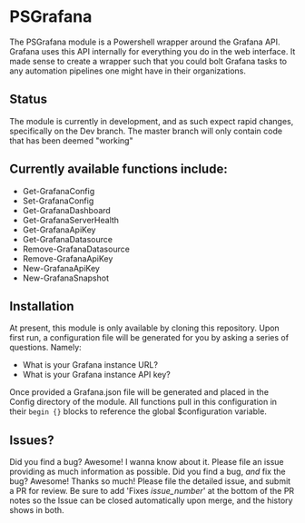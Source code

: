 # PSGrafana

The PSGrafana module is a Powershell wrapper around the Grafana API. Grafana uses this API internally for everything you do in the web interface. It made sense to create a wrapper such that you could bolt Grafana tasks to any automation pipelines one might have in their organizations.

## Status

The module is currently in development, and as such expect rapid changes, specifically on the Dev branch. The master branch will only contain code that has been deemed "working"

## Currently available functions include:

- Get-GrafanaConfig
- Set-GrafanaConfig
- Get-GrafanaDashboard
- Get-GrafanaServerHealth
- Get-GrafanaApiKey
- Get-GrafanaDatasource
- Remove-GrafanaDatasource
- Remove-GrafanaApiKey
- New-GrafanaApiKey
- New-GrafanaSnapshot

## Installation

At present, this module is only available by cloning this repository. Upon first run, a configuration file will be generated for you by asking a series of questions. Namely:

- What is your Grafana instance URL?
- What is your Grafana instance API key?

Once provided a Grafana.json file will be generated and placed in the Config directory of the module. All functions pull in this configuration in their `begin {}` blocks to reference the global $configuration variable.

## Issues?

Did you find a bug? Awesome! I wanna know about it. Please file an issue providing as much information as possible.
Did you find a bug, _and_ fix the bug? Awesome! Thanks so much! Please file the detailed issue, and submit a PR for review. Be sure to add 'Fixes _issue\_number_' at the bottom of the PR notes so the Issue can be closed automatically upon merge, and the history shows in both.